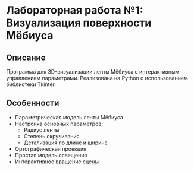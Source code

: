 # Лабораторная работа №1: Визуализация поверхности Мёбиуса


## Описание
Программа для 3D-визуализации ленты Мёбиуса с интерактивным управлением параметрами. Реализована на Python с использованием библиотеки Tkinter.

## Особенности
- Параметрическая модель ленты Мёбиуса
- Настройка основных параметров:
  - Радиус ленты
  - Степень скручивания
  - Детализация по длине и ширине
- Ортографическая проекция
- Простая модель освещения
- Интерактивное вращение сцены
